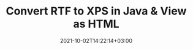 ---
############################# Static ############################
layout: "autogen-gist"
date: 2021-10-02T14:22:14+03:00
draft: false
path: "total/java/conversion/rtf-to-xps/"
other_out_formats: "PDF DOCX DOT DOTX DOTM TXT RTF HTML MHTML XLS XLSX XLSM XLT XLTX XLTM DIF PPT PPTX PPS PPSX POT POTX POTM ODT OTT EMZ WMZ SVGZ TEX DCM WMF BMP PNG GIF JPEG TIFF"
ad_headline: "Java RTF to XPS Conversion"
ad_description: "RTF to XPS document conversion API for Java | 100+ file formats supported"

############################# Head ############################
head_title: "Convert RTF to XPS in Java & J2SE Applications"
head_description: "Java document conversion library to convert RTF to XPS and 100+ other file formats in Java & J2SE applications. View the Converted XPS document as HTML viewer."

############################# Header ############################
title: "Convert RTF to XPS in Java & View as HTML"
description: "Programmatically convert RTF to XPS in Java & J2SE applications using flexible document manipulation options to customize the resultant document. Convert the complete document or some specific pages based on page numbers or selective page ranges using Java RTF to XPS conversion library."

############################# SubMenu ############################
submenu:
    enable: false

############################# Content ############################
content:
    enable: true
    block:
    - title_left: "How to Convert RTF to XPS in Java"
      content_left: |
          Perform RTF to XPS file conversion in Java using three simple steps. View the converted document as HTML without any external software dependency.

          -   Create a new instance of **Converter** class and load the RTF file
          -   Set **ConvertOptions** for the XPS document type
          -   Call **Convert** method of **Converter** class instance for conversion to XPS
          -   Set options for HTML viewer
          -   Create **Viewer** object to view converted XPS as HTML
          
      title_right: "Downloads & Installation Instructions"
      content_right: |
          You require `GroupDocs.Conversion` & `GroupDocs.Viewer` namespaces to convert between 100+ documents and image file formats such as PDF, Microsoft Word, Excel, PowerPoint, Project, Visio, Outlook, HTML and diagrams. Explore other [Java APIs for Office documents](https://products.conholdate.com/total/java/) as offered by Conholdate.Total.
          
          Get the respective assembly files from the [downloads](https://downloads.conholdate.com/total/java) or fetch the whole package from [Maven](https://repository.conholdate.com/webapp/#/artifacts/browse/tree/General/repo) to add `Conholdate.Total` directly in your workspace.
          
      gisthash: "675fd7fb45acf595fd9f872593eb2899"
      gistfile: "word-to-pdf-conversion.java"
          
    - title_left: "Convert Password Protected RTF to XPS"
      content_left: |
          Accurately load and convert documents that are protected with a password within your Java based applications. The file format conversion API also supports rendering remote documents from different sources including S3, Blob, FTP, Stream, URL or a local disk.

          -   Create new instance of **Converter** class and pass source document path
          -   Instantiate the proper **ConvertOptions** class e.g. (**PdfConvertOptions**, **WordProcessingConvertOptions**, **SpreadsheetConvertOptions** etc.)
          -   Call **convert** method of **Converter** class instance and pass filename for the converted document
        
      title_right: "Source Document Information Extraction"
      content_right: |
          The documents information extraction feature not only allows getting the basic information about the source document file but it also supports extracting some valuable file-format specific information such as project start and end dates of a Microsoft Project file, any printing restrictions on a PDF document, list of folders enclosed in an Outlook data file etc. 

          Convert popular document file formats on different operating systems such as Windows, Linux or macOS while using development environments such as NetBeans, IntelliJ IDEA and Eclipse.
          
      gisthash: "35e23082b8fa43502d6784c38947eef1"
      gistfile: "password-protected-word-document-to-pdf-conversion.java"

    - title_left: "Convert Specific Word Pages to PDF in Java"
      content_left: |
          Java document conversion API allows you to choose selected pages from the source document and accurately convert to the supported document format. The code example below shows how to convert the 1st and 4th pages of a Word document to the resultant PDF file.

          -   Create a new instance of **Converter** class and load input (Word) document
          -   Instantiate the proper **ConvertOptions** class e.g. (**PdfConvertOptions**, **WordProcessingConvertOptions**, **SpreadsheetConvertOptions** etc)
          -   Set **setPages** property of the **ConvertOptions** instance and mention specific page number to be converted
          -   Call **convert** method of **Converter** class instance and pass filename (PDF) for the converted document
        
      title_right: "Caching Converted Document Results"
      content_right: |
          In some cases, the converted document size is bigger and it takes time to be converted. The document conversion library offers the caching feature to efficiently manage such situations and speed up the repetitive conversion process. Enable the ICache interface to work with custom cache implementation using the extension point and control the cache conversion, as you prefer.

          The conversion result is saved to the local drive by default but any type of cache storage can be supported by implementing the appropriate interfaces such as Amazon S3, Dropbox, Google Drive, Windows Azure, Reddis or any other.
          
      gisthash: "98e5756c4d2150212f5abd2eb2067059"
      gistfile: "convert-specific-word-document-pages-to-pdf.java"
############################# About Formats ############################
about_formats:
    enable: false
############################# More Formats ############################
more_formats:
    enable: true
    auto: false
    other_out_formats: PDF DOCX DOT DOTX DOTM TXT RTF HTML MHTML XLS XLSX XLSM XLT XLTX XLTM DIF PPT PPTX PPS PPSX POT POTX POTM ODT OTT EMZ WMZ SVGZ TEX DCM WMF BMP PNG GIF JPEG TIFF
############################# Back to top ###############################
back_to_top:
  enable: true
---